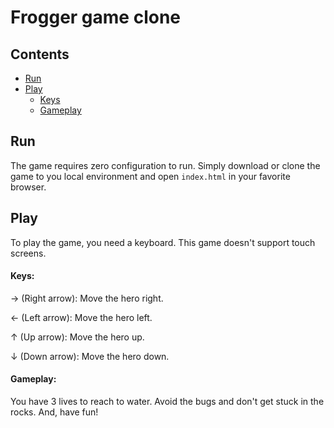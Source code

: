 # Frogger game clone

## Contents

- [Run](#run)
- [Play](#play)
    - [Keys](#keys) 
    - [Gameplay](#gameplay) 

## Run
The game requires zero configuration to run. Simply download or clone the game to you local environment and open `index.html` in your favorite browser.
## Play
To play the game, you need a keyboard. This game doesn't support touch screens.
#### Keys:

  &#8594; (Right arrow): Move the hero right.
  
  &#8592; (Left arrow): Move the hero left.
  
  &#8593; (Up arrow): Move the hero up.
  
  &#8595; (Down arrow): Move the hero down.
  
#### Gameplay:
  You have 3 lives to reach to water. Avoid the bugs and don't get stuck in the rocks. And, have fun!
  
    

